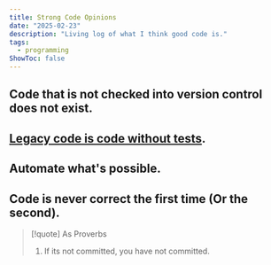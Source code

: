 ```yaml
---
title: Strong Code Opinions
date: "2025-02-23"
description: "Living log of what I think good code is."
tags:
  - programming
ShowToc: false
---
```


## Code that is not checked into version control does not exist.
## [Legacy code is code without tests](https://understandlegacycode.com/blog/what-is-legacy-code-is-it-code-without-tests/).
## Automate what's possible.
## Code is never correct the first time (Or the second).

> [!quote] As Proverbs
> 1. If its not committed, you have not committed.
